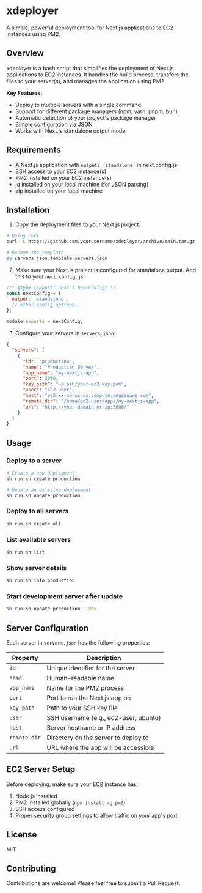 # xdeployer

A simple, powerful deployment tool for Next.js applications to EC2 instances using PM2.

## Overview

xdeployer is a bash script that simplifies the deployment of Next.js applications to EC2 instances. It handles the build process, transfers the files to your server(s), and manages the application using PM2.

**Key Features:**
- Deploy to multiple servers with a single command
- Support for different package managers (npm, yarn, pnpm, bun)
- Automatic detection of your project's package manager
- Simple configuration via JSON
- Works with Next.js standalone output mode

## Requirements

- A Next.js application with `output: 'standalone'` in next.config.js
- SSH access to your EC2 instance(s)
- PM2 installed on your EC2 instance(s)
- jq installed on your local machine (for JSON parsing)
- zip installed on your local machine

## Installation

1. Copy the deployment files to your Next.js project:

```bash
# Using curl
curl -L https://github.com/yourusername/xdeployer/archive/main.tar.gz | tar xz --strip=1 xdeployer-main/run.sh xdeployer-main/servers.json.template

# Rename the template
mv servers.json.template servers.json
```

2. Make sure your Next.js project is configured for standalone output. Add this to your `next.config.js`:

```js
/** @type {import('next').NextConfig} */
const nextConfig = {
  output: 'standalone',
  // other config options...
};

module.exports = nextConfig;
```

3. Configure your servers in `servers.json`:

```json
{
  "servers": [
    {
      "id": "production",
      "name": "Production Server",
      "app_name": "my-nextjs-app",
      "port": 3000,
      "key_path": "~/.ssh/your-ec2-key.pem",
      "user": "ec2-user",
      "host": "ec2-xx-xx-xx-xx.compute.amazonaws.com",
      "remote_dir": "/home/ec2-user/apps/my-nextjs-app",
      "url": "http://your-domain-or-ip:3000/"
    }
  ]
}
```

## Usage

### Deploy to a server

```bash
# Create a new deployment
sh run.sh create production

# Update an existing deployment
sh run.sh update production
```

### Deploy to all servers

```bash
sh run.sh create all
```

### List available servers

```bash
sh run.sh list
```

### Show server details

```bash
sh run.sh info production
```

### Start development server after update

```bash
sh run.sh update production --dev
```

## Server Configuration

Each server in `servers.json` has the following properties:

| Property | Description |
|----------|-------------|
| `id` | Unique identifier for the server |
| `name` | Human-readable name |
| `app_name` | Name for the PM2 process |
| `port` | Port to run the Next.js app on |
| `key_path` | Path to your SSH key file |
| `user` | SSH username (e.g., ec2-user, ubuntu) |
| `host` | Server hostname or IP address |
| `remote_dir` | Directory on the server to deploy to |
| `url` | URL where the app will be accessible |

## EC2 Server Setup

Before deploying, make sure your EC2 instance has:

1. Node.js installed
2. PM2 installed globally (`npm install -g pm2`)
3. SSH access configured
4. Proper security group settings to allow traffic on your app's port

## License

MIT

## Contributing

Contributions are welcome! Please feel free to submit a Pull Request.
